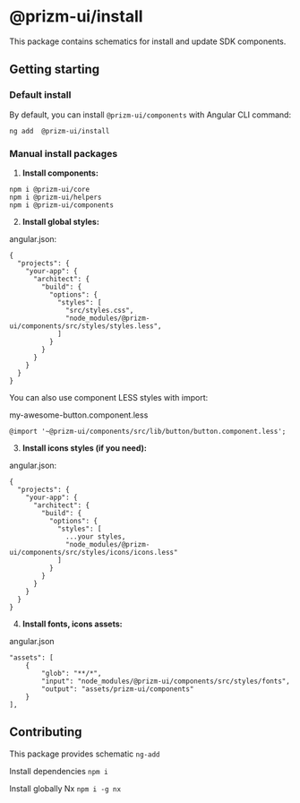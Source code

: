 # @prizm-ui/install

This package contains schematics for install and update SDK components.

## Getting starting

### Default install

By default, you can install `@prizm-ui/components` with Angular CLI command:

```
ng add  @prizm-ui/install
```

### Manual install packages

1. **Install components:**

```
npm i @prizm-ui/core
npm i @prizm-ui/helpers
npm i @prizm-ui/components
```

2. **Install global styles:**

angular.json:
```
{
  "projects": {
    "your-app": {
      "architect": {
        "build": {
          "options": {
            "styles": [
              "src/styles.css",
              "node_modules/@prizm-ui/components/src/styles/styles.less",
            ]
          }
        }
      }
    }
  }
}
```
You can also use component LESS styles with import:

my-awesome-button.component.less
```
@import '~@prizm-ui/components/src/lib/button/button.component.less';
```

3. **Install icons styles (if you need):**

angular.json:
```
{
  "projects": {
    "your-app": {
      "architect": {
        "build": {
          "options": {
            "styles": [
              ...your styles,
              "node_modules/@prizm-ui/components/src/styles/icons/icons.less"
            ]
          }
        }
      }
    }
  }
}
```

4. **Install fonts, icons assets:**

angular.json
```
"assets": [
    {
        "glob": "**/*",
        "input": "node_modules/@prizm-ui/components/src/styles/fonts",
        "output": "assets/prizm-ui/components"
    }
],
```


## Contributing

This package provides schematic `ng-add`

Install dependencies `npm i`

Install globally Nx `npm i -g nx`
